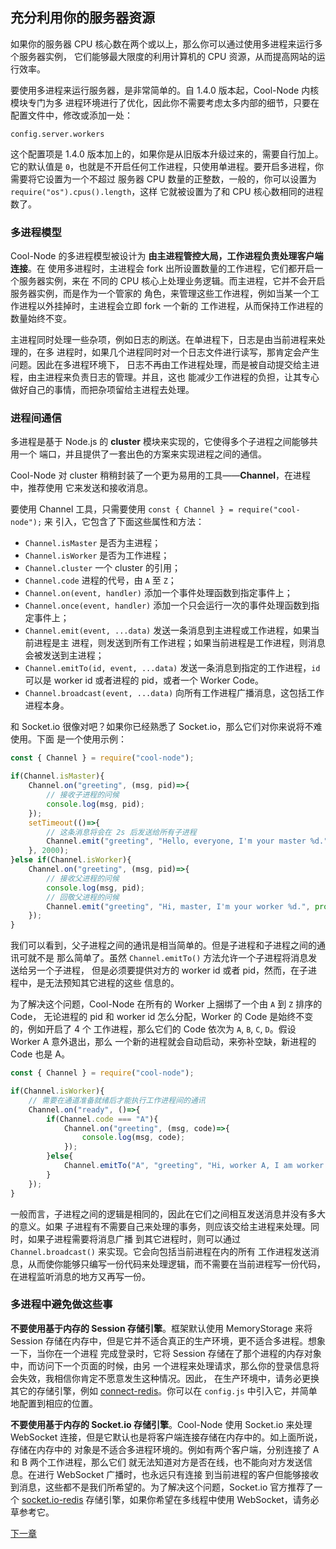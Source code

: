 ## 充分利用你的服务器资源

如果你的服务器 CPU 核心数在两个或以上，那么你可以通过使用多进程来运行多个服务器实例，
它们能够最大限度的利用计算机的 CPU 资源，从而提高网站的运行效率。

要使用多进程来运行服务器，是非常简单的。自 1.4.0 版本起，Cool-Node 内核模块专门为多
进程环境进行了优化，因此你不需要考虑太多内部的细节，只要在配置文件中，修改或添加一处：

`config.server.workers`

这个配置项是 1.4.0 版本加上的，如果你是从旧版本升级过来的，需要自行加上。它的默认值是
`0`，也就是不开启任何工作进程，只使用单进程。要开启多进程，你需要将它设置为一个不超过
服务器 CPU 数量的正整数，一般的，你可以设置为 `require("os").cpus().length`，这样
它就被设置为了和 CPU 核心数相同的进程数了。

### 多进程模型

Cool-Node 的多进程模型被设计为 **由主进程管控大局，工作进程负责处理客户端连接**。在
使用多进程时，主进程会 fork 出所设置数量的工作进程，它们都开启一个服务器实例，来在
不同的 CPU 核心上处理业务逻辑。而主进程，它并不会开启服务器实例，而是作为一个管家的
角色，来管理这些工作进程，例如当某一个工作进程以外挂掉时，主进程会立即 fork 一个新的
工作进程，从而保持工作进程的数量始终不变。

主进程同时处理一些杂项，例如日志的刷送。在单进程下，日志是由当前进程来处理的，在多
进程时，如果几个进程同时对一个日志文件进行读写，那肯定会产生问题。因此在多进程环境下，
日志不再由工作进程处理，而是被自动提交给主进程，由主进程来负责日志的管理。并且，这也
能减少工作进程的负担，让其专心做好自己的事情，而把杂项留给主进程去处理。

### 进程间通信

多进程是基于 Node.js 的 **cluster** 模块来实现的，它使得多个子进程之间能够共用一个
端口，并且提供了一套出色的方案来实现进程之间的通信。

Cool-Node 对 cluster 稍稍封装了一个更为易用的工具——**Channel**，在进程中，推荐使用
它来发送和接收消息。

要使用 Channel 工具，只需要使用 `const { Channel } = require("cool-node");` 来
引入，它包含了下面这些属性和方法：

- `Channel.isMaster` 是否为主进程；
- `Channel.isWorker` 是否为工作进程；
- `Channel.cluster` 一个 cluster 的引用；
- `Channel.code` 进程的代号，由 `A` 至 `Z`；
- `Channel.on(event, handler)` 添加一个事件处理函数到指定事件上；
- `Channel.once(event, handler)` 添加一个只会运行一次的事件处理函数到指定事件上；
- `Channel.emit(event, ...data)` 发送一条消息到主进程或工作进程，如果当前进程是主
    进程，则发送到所有工作进程；如果当前进程是工作进程，则消息会被发送到主进程；
- `Channel.emitTo(id, event, ...data)` 发送一条消息到指定的工作进程，`id` 可以是 
    worker id 或者进程的 pid，或者一个 Worker Code。
- `Channel.broadcast(event, ...data)` 向所有工作进程广播消息，这包括工作进程本身。

和 Socket.io 很像对吧？如果你已经熟悉了 Socket.io，那么它们对你来说将不难使用。下面
是一个使用示例：

```javascript
const { Channel } = require("cool-node");

if(Channel.isMaster){
    Channel.on("greeting", (msg, pid)=>{
        // 接收子进程的问候
        console.log(msg, pid);
    });
    setTimeout(()=>{
        // 这条消息将会在 2s 后发送给所有子进程
        Channel.emit("greeting", "Hello, everyone, I'm your master %d.", process.pid);
    }, 2000);
}else if(Channel.isWorker){
    Channel.on("greeting", (msg, pid)=>{
        // 接收父进程的问候
        console.log(msg, pid);
        // 回敬父进程的问候
        Channel.emit("greeting", "Hi, master, I'm your worker %d.", process.pid);
    });
}
```

我们可以看到，父子进程之间的通讯是相当简单的。但是子进程和子进程之间的通讯可就不是
那么简单了。虽然 `Channel.emitTo()` 方法允许一个子进程将消息发送给另一个子进程，
但是必须要提供对方的 worker id 或者 pid，然而，在子进程中，是无法预知其它进程的这些
信息的。

为了解决这个问题，Cool-Node 在所有的 Worker 上捆绑了一个由 `A` 到 `Z` 排序的 Code，
无论进程的 pid 和 worker id 怎么分配，Worker 的 Code 是始终不变的，例如开启了 4 个
工作进程，那么它们的 Code 依次为 `A`, `B`, `C`, `D`。假设 Worker A 意外退出，那么
一个新的进程就会自动启动，来弥补空缺，新进程的 Code 也是 A。

```javascript
const { Channel } = require("cool-node");

if(Channel.isWorker){
    // 需要在通道准备就绪后才能执行工作进程间的通讯
    Channel.on("ready", ()=>{
        if(Channel.code === "A"){
            Channel.on("greeting", (msg, code)=>{
                console.log(msg, code);
            });
        }else{
            Channel.emitTo("A", "greeting", "Hi, worker A, I am worker %s.", Channel.code);
        }
    });
}
```

一般而言，子进程之间的逻辑是相同的，因此在它们之间相互发送消息并没有多大的意义。如果
子进程有不需要自己来处理的事务，则应该交给主进程来处理。同时，如果子进程需要将消息广播
到其它进程时，则可以通过 `Channel.broadcast()` 来实现。它会向包括当前进程在内的所有
工作进程发送消息，从而使你能够只编写一份代码来处理逻辑，而不需要在当前进程写一份代码，
在进程监听消息的地方又再写一份。

### 多进程中避免做这些事

**不要使用基于内存的 Session 存储引擎**。框架默认使用 MemoryStorage 来将 Session 
存储在内存中，但是它并不适合真正的生产环境，更不适合多进程。想象一下，当你在一个进程
完成登录时，它将 Session 存储在了那个进程的内存对象中，而访问下一个页面的时候，由另
一个进程来处理请求，那么你的登录信息将会失效，我相信你肯定不愿意发生这种情况。因此，
在生产环境中，请务必更换其它的存储引擎，例如 
[connect-redis](https://www.npmjs.com/package/connect-redis)。你可以在 
`config.js` 中引入它，并简单地配置到相应的位置。

**不要使用基于内存的 Socket.io 存储引擎**。Cool-Node 使用 Socket.io 来处理 
WebSocket 连接，但是它默认也是将客户端连接存储在内存中的。如上面所说，存储在内存中的
对象是不适合多进程环境的。例如有两个客户端，分别连接了 A 和 B 两个工作进程，那么它们
就无法知道对方是否在线，也不能向对方发送信息。在进行 WebSocket 广播时，也永远只有连接
到当前进程的客户但能够接收到消息，这些都不是我们所希望的。为了解决这个问题，Socket.io
官方推荐了一个 [socket.io-redis](https://www.npmjs.com/package/socket.io-redis) 
存储引擎，如果你希望在多线程中使用 WebSocket，请务必草参考它。

[下一章](Security)